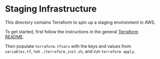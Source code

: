 # Staging Infrastructure

This directory contains Terraform to spin up a staging environment in AWS.

To get started, first follow the instructions in the general [Terraform README](../README.md).

Then populate `terraform.tfvars` with the keys and values from `variables.tf`, run `./terraform_init.sh`, and run
`terraform apply`.
